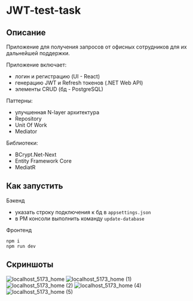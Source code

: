 # JWT-test-task
## Описание
Приложение для получения запросов от офисных сотрудников для их дальнейшей поддержки.

Приложение включает:
- логин и регистрацию (UI - React)
- генерацию JWT и Refresh токенов (.NET Web API)
- элементы CRUD (бд - PostgreSQL)

Паттерны:
- улучшенная N-layer архитектура
- Repository
- Unit Of Work
- Mediator
  
Библиотеки:
- BCrypt.Net-Next
- Entity Framework Core
- MediatR

## Как запустить
Бэкенд
- указать строку подключения к бд в `appsettings.json`
- в PM консоли выполнить команду `update-database`

Фронтенд
```
npm i
npm run dev
```
## Скриншоты
![localhost_5173_home](https://github.com/Lozovskij/JWT-test-task/assets/56762093/4e561f39-371a-4f31-bdfd-156ef07f7a98)
![localhost_5173_home (1)](https://github.com/Lozovskij/JWT-test-task/assets/56762093/130d86aa-5dbb-46c5-af1e-f4f01a610f22)
![localhost_5173_home (2)](https://github.com/Lozovskij/JWT-test-task/assets/56762093/fcc16ea0-b998-4f57-8af7-15de4a9123ce)
![localhost_5173_home (4)](https://github.com/Lozovskij/JWT-test-task/assets/56762093/9ae8a81f-1fae-4f39-baf5-70bb9cf4f5d4)
![localhost_5173_home (5)](https://github.com/Lozovskij/JWT-test-task/assets/56762093/a40769d6-6441-424d-8f23-ca8bbc3c77b9)
